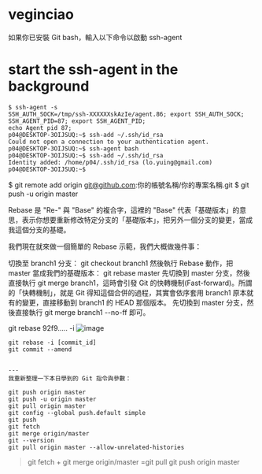 # veginciao

如果你已安裝 Git bash，輸入以下命令以啟動 ssh-agent
# start the ssh-agent in the background
```
$ ssh-agent -s
SSH_AUTH_SOCK=/tmp/ssh-XXXXXXskAzIe/agent.86; export SSH_AUTH_SOCK;
SSH_AGENT_PID=87; export SSH_AGENT_PID;
echo Agent pid 87;
p04@DESKTOP-3OIJSUQ:~$ ssh-add ~/.ssh/id_rsa
Could not open a connection to your authentication agent.
p04@DESKTOP-3OIJSUQ:~$ ssh-agent bash
p04@DESKTOP-3OIJSUQ:~$ ssh-add ~/.ssh/id_rsa
Identity added: /home/p04/.ssh/id_rsa (lo.yuing@gmail.com)
p04@DESKTOP-3OIJSUQ:~$
```

$ git remote add origin git@github.com:你的帳號名稱/你的專案名稱.git
$ git push -u origin master


Rebase 是 "Re-" 與 "Base" 的複合字，這裡的 "Base" 代表「基礎版本」的意思，表示你想要重新修改特定分支的「基礎版本」，把另外一個分支的變更，當成我這個分支的基礎。

我們現在就來做一個簡單的 Rebase 示範，我們大概做幾件事：

切換至 branch1 分支： git checkout branch1
然後執行 Rebase 動作，把 master 當成我們的基礎版本： git rebase master
先切換到 master 分支，然後直接執行 git merge branch1，這時會引發 Git 的快轉機制(Fast-forward)。所謂的「快轉機制」，就是 Git 得知這個合併的過程，其實會依序套用 branch1 原本就有的變更，直接移動到 branch1 的 HEAD 那個版本。
先切換到 master 分支，然後直接執行 git merge branch1 --no-ff 即可。

git rebase 92f9..... -i
![image](https://hackmd.io/_uploads/SJ39h63qT.png)

```
git rebase -i [commit_id]
git commit --amend


---
我重新整理一下本日學到的 Git 指令與參數：

git push origin master
git push -u origin master
git pull origin master
git config --global push.default simple
git push
git fetch
git merge origin/master
git --version
git pull origin master --allow-unrelated-histories
```

>git fetch + git merge origin/master =git pull 
>git push origin master